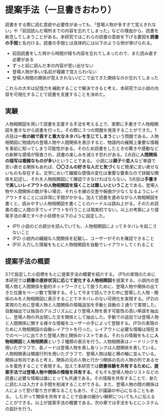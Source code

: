 # 提案手法（一旦書きおわり）
<!--ユースケースを書いた方がいいのか？人物相関図に着想をえたヒントがない？-->
読書をする際に読む意欲や必要性があっても、「登場人物が多すぎて覚えきれない」や「前回読んだ場所までの内容を忘れてしまった」などの理由から、読書を断念してしまうことがある。本研究ではこれらの読書の意欲を下げる要因を**読書の手間**と名付ける。読書の手間とは具体的には以下のような例が挙げられる。

- 前回読書をした時から時間が経ち内容を忘れてしまったので、また読み直す必要がある
- ずっと前に読んだ本の内容が思い出せない
- 登場人物が多い/名前が複雑で覚えられrない
- 登場人物間の関係が覚えきれない/どこで出てきた関係なのか忘れてしまった

これらの大半は記憶力を補助することで解決できると考え、本研究では小説の内容を可視化することで読書を支援することを決めた。

## 実験
人物相関図を用いて読書を支援する手法を考える上で、実際に手書きで人物相関図を書きながら読書を行った。<!--ここに図を入れる-->その際に３つの問題を発見することができた。1点目は**一枚の絵で表すと重大なネタバレを生じてしまう**という問題である。人物相関図に物語内の登場人物や人間関係を表示すると、物語内の展開上重要な情報を事前に知ってしまう可能性がある。そのため読書をしたときの驚きや感動などの新鮮な感情が阻害され、読書の楽しみを減らす恐れがある。2点目に**人間関係の描写は複雑なものが多い**ということである。 小説には**親子**や**恋人**など単語で言い表せる関係もあれば、**〇〇さんの好きな人だと気づく**など簡潔に言い表せないものも存在する。文学において繊細な感情の変化は重要な要素なので詳細な関係を記述し、それを人物相関図にて確認できなければならない。3点目は**手書きで美しいレイアウトの人物相関図を描くことは難しいということ**である。登場人物や人間関係の数が多い場合、それらを線の交差や婉曲が少なくなるようにレイアウトすることには非常に手間がかかる。加えて読書を進めながら人物相関図を書くと、読みやすい人物相関図を書くことのハードルは跳ね上がる。そのため読書の度に人間の手でレイアウトを行うことは現実的でない。以上の考察により提案手法の果たすべき小目標を以下のように設定した。

- (P1) 小説のどの部分を読んでいても、人物相関図によってネタバレを起こさないこと
- (P2) 小説内の繊細な人間関係を記載し、ユーザーがそれを確認できること
- (P3) 入力した情報をもとに人物相関図を自動でレイアウトしてくれること

## 提案手法の概要
3.1で設定した小目標をもとに提案手法の概要を紹介する。
(P1)の実現のために本研究では**読書の進捗状況に応じて変化する人物相関図**を提案する。小説内の登場人物と人間関係を動的ネットワークとして扱うために、登場人物や関係の出てきた位置をページ数で管理する。そして今まで読んできた中に登場した人物・関係のみを人物相関図に表示することでネタバレのない可視化を実現する。(P2)の実現のために登場人物と人間関係の情報追加を手動と自動の２通りで実現した。自動抽出では独自のアルゴリズムにより登場人物を表す可能性の高い単語を抽出し、登場人物の共出現した文を関係として抽出した。手動での追加では登場人物と人間関係に関する様々な情報をユーザーの手によって登録する。(P3)の実現のために人物相関図の自動レイアウトを行った。レイアウトに必要な情報は現在までのページに出てきた登場人物と関係のリストである。それらの情報をもとに**人物相関図**と**人物相関表**という２種類の表示を行う。人物相関表はノードリンクを用いたグラフで、各ノードは登場人物を表し各リンクは人間関係を表している。人物相関表は隣接行列を用いたグラフで、登場人物は縦と横の軸に並んでいる。関係は有向であると考え、関係の元の人物と行かつ関係の先の人物の列であるセルを着色することで表現する。加えて本研究では**読書体験を共有するために、提案手法では登場人物や関係の情報を共有する**。そもそも登場人物のリストなどの読書に必要な情報は誰にとっても共通である。その情報を共有することで、新たに読む人は入力する手間を削減することができる。また、登場人物の間の関係は人によって受け取り方が異なることもあり、そこが議論の中心になることもある。 したがって関係を共有することで自身の細かい解釈についても人に伝えることができる。以上が提案手法の概要である。次の章では手法をもとにシステムの設計を行う。







